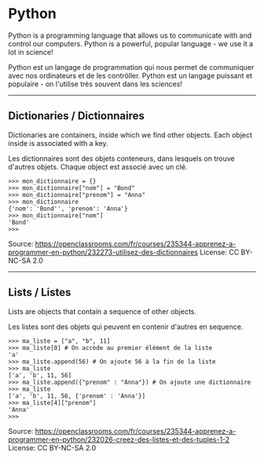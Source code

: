 # Python
Python is a programming language that allows us to communicate with and control our computers.
Python is a powerful, popular language - we use it a lot in science!

Python est un langage de programmation qui nous permet de communiquer avec nos ordinateurs et de les contrôller. Python est un langage puissant et populaire - on l'utilise très souvent dans les sciences!

---

## Dictionaries / Dictionnaires

Dictionaries are containers, inside which we find other objects. Each object inside is associated with a key.

Les dictionnaires sont des objets conteneurs, dans lesquels on trouve d'autres objets. Chaque object est associé avec un clé.

```
>>> mon_dictionnaire = {}
>>> mon_dictionnaire["nom"] = "Bond"
>>> mon_dictionnaire["prenom"] = "Anna"
>>> mon_dictionnaire
{'nom': 'Bond'', 'prenom': 'Anna'}
>>> mon_dictionnaire["nom"]
'Bond'
>>>
```

Source: https://openclassrooms.com/fr/courses/235344-apprenez-a-programmer-en-python/232273-utilisez-des-dictionnaires
License: CC BY-NC-SA 2.0

---

## Lists / Listes

Lists are objects that contain a sequence of other objects.

Les listes sont des objets qui peuvent en contenir d'autres en sequence.

```
>>> ma_liste = ["a", "b", 11]
>>> ma_liste[0] # On accède au premier élément de la liste
'a'
>>> ma_liste.append(56) # On ajoute 56 à la fin de la liste
>>> ma_liste
['a', 'b', 11, 56]
>>> ma_liste.append({"prenom" : "Anna"}) # On ajoute une dictionnaire
>>> ma_liste
['a', 'b', 11, 56, {'prenom' : 'Anna'}]
>>> ma_liste[4]["prenom"]
'Anna'
>>>
```

Source: https://openclassrooms.com/fr/courses/235344-apprenez-a-programmer-en-python/232026-creez-des-listes-et-des-tuples-1-2
License: CC BY-NC-SA 2.0
